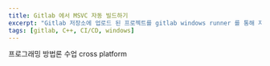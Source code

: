 ```yaml
---
title: Gitlab 에서 MSVC 자동 빌드하기
excerpt: "Gitlab 저장소에 업로드 된 프로젝트를 gitlab windows runner 를 통해 자동으로 빌드 파이프라인을 만들었던 경험을 공유합니다."
tags: [gitlab, C++, CI/CD, windows]
---
```


프로그래밍 방법론 수업
cross platform
